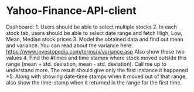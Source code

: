 # Yahoo-Finance-API-client
Dashboard: 1. Users should be able to select multiple stocks 2. In each stock tab, users should be able to select date range and fetch High, Low, Mean, Median stock prices 3. Model the obtained data and find out mean and variance. You can read about the variance here: https://www.investopedia.com/terms/v/variance.asp Also show these two values 4. Find the #times and time stamps where stock moved outside this range (mean + std. deviation, mean - std. deviation). Call me up to understand more. The result should give only the first instance it happened *5. Along with showing date-time stamps when it moved out of that range, also show the time-stamp when it returned in the range for the first time.
